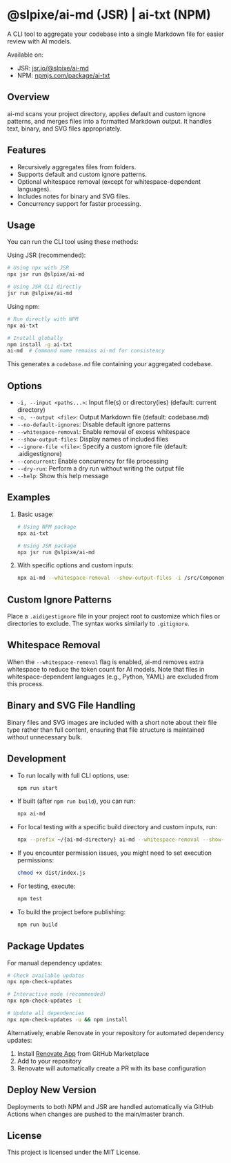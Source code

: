 # @slpixe/ai-md (JSR) | ai-txt (NPM)

A CLI tool to aggregate your codebase into a single Markdown file for easier review with AI models.

Available on:
- JSR: [jsr.io/@slpixe/ai-md](https://jsr.io/@slpixe/ai-md)
- NPM: [npmjs.com/package/ai-txt](https://www.npmjs.com/package/ai-txt)

## Overview

ai-md scans your project directory, applies default and custom ignore patterns, and merges files into a formatted Markdown output. It handles text, binary, and SVG files appropriately.

## Features

- Recursively aggregates files from folders.
- Supports default and custom ignore patterns.
- Optional whitespace removal (except for whitespace-dependent languages).
- Includes notes for binary and SVG files.
- Concurrency support for faster processing.

## Usage

You can run the CLI tool using these methods:

Using JSR (recommended):
```bash
# Using npx with JSR
npx jsr run @slpixe/ai-md

# Using JSR CLI directly
jsr run @slpixe/ai-md
```

Using npm:
```bash
# Run directly with NPM
npx ai-txt

# Install globally
npm install -g ai-txt
ai-md  # Command name remains ai-md for consistency
```

This generates a `codebase.md` file containing your aggregated codebase.

## Options

- `-i, --input <paths...>`: Input file(s) or directory(ies) (default: current directory)
- `-o, --output <file>`: Output Markdown file (default: codebase.md)
- `--no-default-ignores`: Disable default ignore patterns
- `--whitespace-removal`: Enable removal of excess whitespace
- `--show-output-files`: Display names of included files
- `--ignore-file <file>`: Specify a custom ignore file (default: .aidigestignore)
- `--concurrent`: Enable concurrency for file processing
- `--dry-run`: Perform a dry run without writing the output file
- `--help`: Show this help message

## Examples

1. Basic usage:

   ```bash
   # Using NPM package
   npx ai-txt
   
   # Using JSR package
   npx jsr run @slpixe/ai-md
   ```

2. With specific options and custom inputs:

   ```bash
   npx ai-md --whitespace-removal --show-output-files -i /src/Components -i README.md
   ```

## Custom Ignore Patterns

Place a `.aidigestignore` file in your project root to customize which files or directories to exclude. The syntax works similarly to `.gitignore`.

## Whitespace Removal

When the `--whitespace-removal` flag is enabled, ai-md removes extra whitespace to reduce the token count for AI models. Note that files in whitespace-dependent languages (e.g., Python, YAML) are excluded from this process.

## Binary and SVG File Handling

Binary files and SVG images are included with a short note about their file type rather than full content, ensuring that file structure is maintained without unnecessary bulk.

## Development

- To run locally with full CLI options, use:
  ```bash
  npm run start
  ```

- If built (after `npm run build`), you can run:
  ```bash
  npx ai-md
  ```

- For local testing with a specific build directory and custom inputs, run:
  ```bash
  npx --prefix ~/{ai-md-directory} ai-md --whitespace-removal --show-output-files -i /src/Components -i README.md
  ```

- If you encounter permission issues, you might need to set execution permissions:
  ```bash
  chmod +x dist/index.js
  ```

- For testing, execute:
  ```bash
  npm test
  ```

- To build the project before publishing:
  ```bash
  npm run build
  ```

## Package Updates

For manual dependency updates:
```bash
# Check available updates
npx npm-check-updates

# Interactive mode (recommended)
npx npm-check-updates -i

# Update all dependencies
npx npm-check-updates -u && npm install
```

Alternatively, enable Renovate in your repository for automated dependency updates:
1. Install [Renovate App](https://github.com/apps/renovate) from GitHub Marketplace
2. Add to your repository
3. Renovate will automatically create a PR with its base configuration

## Deploy New Version

Deployments to both NPM and JSR are handled automatically via GitHub Actions when changes are pushed to the main/master branch.

## License

This project is licensed under the MIT License.
